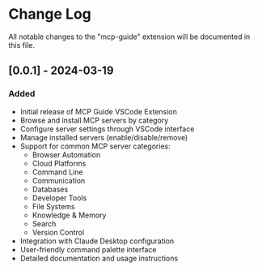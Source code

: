 # Change Log

All notable changes to the "mcp-guide" extension will be documented in this file.

## [0.0.1] - 2024-03-19

### Added
- Initial release of MCP Guide VSCode Extension
- Browse and install MCP servers by category
- Configure server settings through VSCode interface
- Manage installed servers (enable/disable/remove)
- Support for common MCP server categories:
  - Browser Automation
  - Cloud Platforms
  - Command Line
  - Communication
  - Databases
  - Developer Tools
  - File Systems
  - Knowledge & Memory
  - Search
  - Version Control
- Integration with Claude Desktop configuration
- User-friendly command palette interface
- Detailed documentation and usage instructions